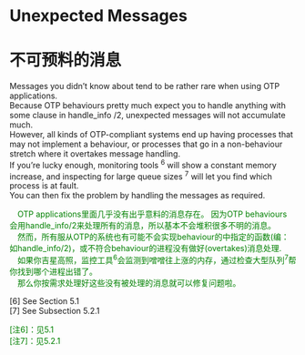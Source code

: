 # Unexpected Messages
# 不可预料的消息
Messages you didn’t know about tend to be rather rare when using OTP applications.<br>
Because OTP behaviours pretty much expect you to handle anything with some clause in handle_info /2, unexpected messages will not accumulate much.<br>
However, all kinds of OTP-compliant systems end up having processes that may not implement a behaviour, or processes that go in a non-behaviour stretch where it overtakes message handling.<br>
If you’re lucky enough, monitoring tools <sup>6</sup> will show a constant memory increase, and inspecting for large queue sizes <sup>7</sup> will let you find which process is at fault.<br>
You can then fix the problem by handling the messages as required.
<p></p> <font color="green">
&emsp;OTP applications里面几乎没有出乎意料的消息存在。
因为OTP behaviours 会用handle_info/2来处理所有的消息，所以基本不会堆积很多不明的消息。<br>
&emsp;然而，所有服从OTP的系统也有可能不会实现behaviour的中指定的函数(编：如handle_info/2)，或不符合behaviour的进程没有做好(overtakes)消息处理.<br>
&emsp;如果你吉星高照，监控工具<sup>6</sup>会监测到噌噌往上涨的内存，通过检查大型队列<sup>7</sup>帮你找到哪个进程出错了。<br>
&emsp;那么你按需求处理好这些没有被处理的消息就可以修复问题啦。
</font> <p></p>

[6] See Section 5.1 <br>
[7] See Subsection 5.2.1 <br>
<p></p> <font color="green">

[注6]：见5.1<br>
[注7]：见5.2.1
</font> <p></p>
